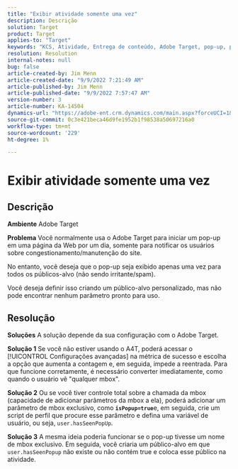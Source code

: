```yaml
---
title: "Exibir atividade somente uma vez"
description: Descrição
solution: Target
product: Target
applies-to: "Target"
keywords: "KCS, Atividade, Entrega de conteúdo, Adobe Target, pop-up, página da Web, exibição, uma vez"
resolution: Resolution
internal-notes: null
bug: false
article-created-by: Jim Menn
article-created-date: "9/9/2022 7:21:49 AM"
article-published-by: Jim Menn
article-published-date: "9/9/2022 7:57:47 AM"
version-number: 3
article-number: KA-14504
dynamics-url: "https://adobe-ent.crm.dynamics.com/main.aspx?forceUCI=1&pagetype=entityrecord&etn=knowledgearticle&id=da1c420f-1030-ed11-9db1-0022480866ad"
source-git-commit: 0c3e421beca46d9fe1952b1f98538a50697216a0
workflow-type: tm+mt
source-wordcount: '229'
ht-degree: 1%

---
```


# Exibir atividade somente uma vez

## Descrição


<b>Ambiente</b>
Adobe Target

<b>Problema</b>
Você normalmente usa o Adobe Target para iniciar um pop-up em uma página da Web por um dia, somente para notificar os usuários sobre congestionamento/manutenção do site.

No entanto, você deseja que o pop-up seja exibido apenas uma vez para todos os públicos-alvo (não sendo irritante/spam).

Você deseja definir isso criando um público-alvo personalizado, mas não pode encontrar nenhum parâmetro pronto para uso.


## Resolução


<b>Soluções</b>
A solução depende da sua configuração com o Adobe Target.

<b>Solução 1</b>
Se você não estiver usando o A4T, poderá acessar o [!UICONTROL Configurações avançadas] na métrica de sucesso e escolha a opção que aumenta a contagem e, em seguida, impede a reentrada. Para que funcione corretamente, é necessário converter imediatamente, como quando o usuário vê &quot;qualquer mbox&quot;.

<b>Solução 2</b>
Ou se você tiver controle total sobre a chamada da mbox (capacidade de adicionar parâmetros da mbox a ela), poderá adicionar um parâmetro de mbox exclusivo, como <b>`isPopup=true`</b>e, em seguida, crie um script de perfil que procure esse parâmetro e defina uma variável de usuário, ou seja, `user.hasSeenPopUp`.

<b>Solução 3</b>
A mesma ideia poderia funcionar se o pop-up tivesse um nome de mbox exclusivo.
Em seguida, você criaria um público-alvo em que `user.hasSeenPopup` não existe ou não contém true e coloca esse público na atividade.
